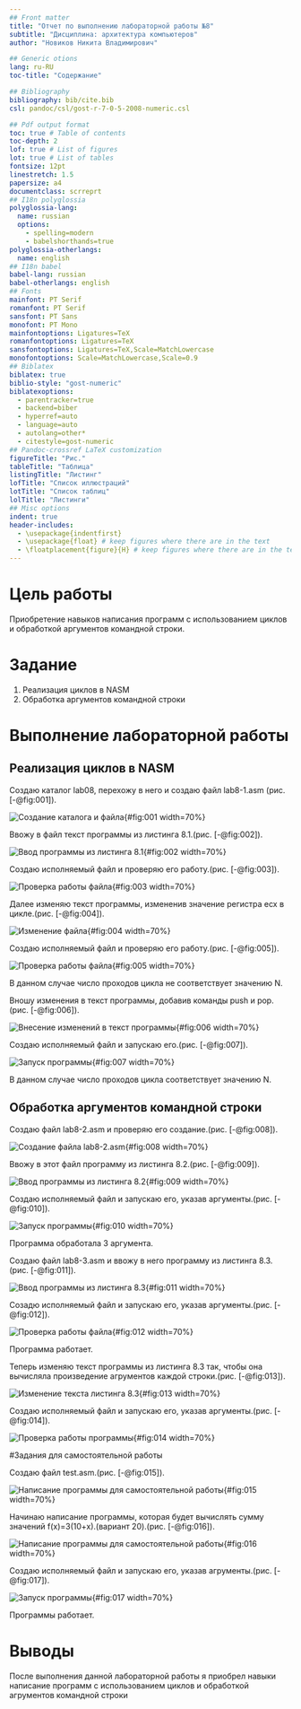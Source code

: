 ```yaml
---
## Front matter
title: "Отчет по выполнению лабораторной работы №8"
subtitle: "Дисциплина: архитектура компьютеров"
author: "Новиков Никита Владимирович"

## Generic otions
lang: ru-RU
toc-title: "Содержание"

## Bibliography
bibliography: bib/cite.bib
csl: pandoc/csl/gost-r-7-0-5-2008-numeric.csl

## Pdf output format
toc: true # Table of contents
toc-depth: 2
lof: true # List of figures
lot: true # List of tables
fontsize: 12pt
linestretch: 1.5
papersize: a4
documentclass: scrreprt
## I18n polyglossia
polyglossia-lang:
  name: russian
  options:
	- spelling=modern
	- babelshorthands=true
polyglossia-otherlangs:
  name: english
## I18n babel
babel-lang: russian
babel-otherlangs: english
## Fonts
mainfont: PT Serif
romanfont: PT Serif
sansfont: PT Sans
monofont: PT Mono
mainfontoptions: Ligatures=TeX
romanfontoptions: Ligatures=TeX
sansfontoptions: Ligatures=TeX,Scale=MatchLowercase
monofontoptions: Scale=MatchLowercase,Scale=0.9
## Biblatex
biblatex: true
biblio-style: "gost-numeric"
biblatexoptions:
  - parentracker=true
  - backend=biber
  - hyperref=auto
  - language=auto
  - autolang=other*
  - citestyle=gost-numeric
## Pandoc-crossref LaTeX customization
figureTitle: "Рис."
tableTitle: "Таблица"
listingTitle: "Листинг"
lofTitle: "Список иллюстраций"
lotTitle: "Список таблиц"
lolTitle: "Листинги"
## Misc options
indent: true
header-includes:
  - \usepackage{indentfirst}
  - \usepackage{float} # keep figures where there are in the text
  - \floatplacement{figure}{H} # keep figures where there are in the text
---
```


# Цель работы

Приобретение навыков написания программ с использованием циклов и обработкой
аргументов командной строки.

# Задание
1. Реализация циклов в NASM
2. Обработка аргументов командной строки

# Выполнение лабораторной работы

## Реализация циклов в NASM

Создаю каталог lab08, перехожу в него и создаю файл lab8-1.asm (рис. [-@fig:001]).

![Создание каталога и файла](image/1.png){#fig:001 width=70%}

Ввожу в файл текст программы из листинга 8.1.(рис. [-@fig:002]).

![Ввод программы из листинга 8.1](image/2.png){#fig:002 width=70%}

Создаю исполняемый файл и проверяю его работу.(рис. [-@fig:003]).

![Проверка работы файла](image/3.png){#fig:003 width=70%}

Далее изменяю текст программы, измененив значение регистра ecx в цикле.(рис. [-@fig:004]).

![Изменение файла](image/4.png){#fig:004 width=70%}

Создаю исполняемый файл и проверяю его работу.(рис. [-@fig:005]).

![Проверка работы файла](image/5.png){#fig:005 width=70%}

В данном случае число проходов цикла не соответствует значению N.

Вношу изменения в текст программы, добавив команды push и pop.(рис. [-@fig:006]).

![Внесение изменений в текст программы](image/6.png){#fig:006 width=70%}

Создаю исполняемый файл и запускаю его.(рис. [-@fig:007]).

![Запуск программы](image/7.png){#fig:007 width=70%}

В данном случае число проходов цикла соответствует значению N.

## Обработка аргументов командной строки 

Создаю файл lab8-2.asm и проверяю его создание.(рис. [-@fig:008]).

![Создание файла lab8-2.asm](image/8.png){#fig:008 width=70%}

Ввожу в этот файл программу из листинга 8.2.(рис. [-@fig:009]).

![Ввод программы из листинга 8.2](image/9.png){#fig:009 width=70%}

Создаю исполняемый файл и запускаю его, указав аргументы.(рис. [-@fig:010]).

![Запуск программы](image/10.png){#fig:010 width=70%}

Программа обработала 3 аргумента.

Создаю файл lab8-3.asm и ввожу в него программу из листинга 8.3.(рис. [-@fig:011]).

![Ввод программы из листинга 8.3](image/11.png){#fig:011 width=70%}

Созадю исполняемый файл и запускаю его, указав аргументы.(рис. [-@fig:012]).

![Проверка работы файла](image/12.png){#fig:012 width=70%}

Программа работает.

Теперь изменяю текст программы из листинга 8.3 так, чтобы она вычисляла произведение агрументов каждой строки.(рис. [-@fig:013]).

![Изменение текста листинга 8.3](image/13.png){#fig:013 width=70%}

Создаю исполняемый файл и запускаю его, указав аргументы.(рис. [-@fig:014]).

![Проверка работы программы](image/14.png){#fig:014 width=70%}



#Задания для самостоятельной работы

Создаю файл test.asm.(рис. [-@fig:015]).

![Написание программы для самостоятельной работы](image/15.png){#fig:015 width=70%}

Начинаю написание программы, которая будет вычислять сумму значений f(x)=3(10+x).(вариант 20).(рис. [-@fig:016]).

![Написание программы для самостоятельной работы](image/16.png){#fig:016 width=70%}

Создаю исполняемый файл и запускаю его, указав агрументы.(рис. [-@fig:017]).

![Запуск программы](image/17.png){#fig:017 width=70%}

Программы работает.



# Выводы

После выполнения данной лабораторной работы я приобрел навыки написание программ с использованием циклов и обработкой агрументов командной строки

